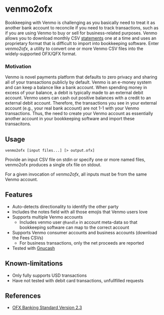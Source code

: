 # venmo2ofx

Bookkeeping with Venmo is challenging as you basically need to treat it as another bank account to reconcile if you need to track transactions, such as if you are using Venmo to buy or sell for business-related purposes.  Venmo allows you to download monthly CSV [statements](https://account.venmo.com/statement) one at a time and uses an proprietary format that is difficult to import into bookkeeping software.  Enter *venmo2ofx*, a utility to convert one or more Venmo CSV files into the widely-supported OFX/QFX format.

### Motivation ###
Venmo is novel payments platform that defaults to zero privacy and sharing all of your transactions publicly by default.  Venmo is an e-money system and can keep a balance like a bank account.  When spending money in excess of your balance, a debit is typically made to an external debit account.  Venmo users can cash out positive balances with a credit to an external debit account.  Therefore, the transactions you see in your external account (e.g., your real bank account) are not 1-1 with your Venmo transactions.  Thus, the need to create your Venmo account as essentially another account in your bookkeeping software and import these transacitons.  

## Usage

`venmo2ofx [input files...] [> output.ofx]`

Provide an input CSV file on stdin or specify one or more named files, venmo2ofx produces a single ofx file on stdout.  

For a given invocation of *venmo2ofx*, all inputs must be from the same Venmo account.

## Features

* Auto-detects directionality to identify the other party
* Includes the notes field with all those emojis that Venmo users love
* Supports multiple Venmo accounts
  * Includes venmo user `@handle` in account meta-data so that bookkeeping software can map to the correct account
* Supports Venmo consumer accounts and business accounts (download the Fees CSVs)
  * For business transactions, only the net proceeds are reported
* Tested with [Gnucash](https://www.gnucash.org/)

## Known-limitations

* Only fully supports USD transactions
* Have not tested with debit card transactions, unfullfilled requests

## References

* [OFX Banking Standard Version 2.3](https://financialdataexchange.org/FDX/About/OFX-Work-Group.aspx?a315d1c24e44=2#a315d1c24e44:~:text=Banking%20Version%202.3-,Download,-Download)
